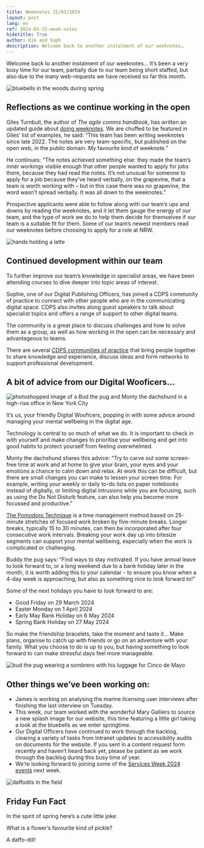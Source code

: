 ```yaml
---
title: Weeknotes 15/03/2024
layout: post
lang: en
ref: 2024-03-15-week-notes
hidetitle: True
author: Kim and Soph
description: Welcome back to another instalment of our weeknotes…
---
```


Welcome back to another instalment of our weeknotes… It’s been a very busy time for our team, partially due to our team being short staffed, but also due to the many web-requests we have received so far this month.

![bluebells in the woods during spring](https://github.com/nrw-digital/week-notes/blob/02fbe57594bbf7294131edd8bc1f20f51ec707e0/images/NVW-E24-2223-0068.jpg?raw=true) 

## Reflections as we continue working in the open

Giles Turnbull, the author of _The agile comms handbook_, has written an updated guide about [doing weeknotes](https://doingweeknotes.com/). We are chuffed to be featured in Giles’ list of examples, he said: “This team has been writing weeknotes since late 2022. The notes are very team-specific, but published on the open web, in the public domain. My favourite kind of weeknote.”

He continues: “The notes achieved something else: they made the team’s inner workings visible enough that other people wanted to apply for jobs there, because they had read the notes. It’s not unusual for someone to apply for a job because they’ve heard verbally, on the grapevine, that a team is worth working with – but in this case there was no grapevine, the word wasn’t spread verbally. It was all down to the weeknotes.”

Prospective applicants were able to follow along with our team’s ups and downs by reading the weeknotes, and it let them gauge the energy of our team, and the type of work we do to help them decide for themselves if our team is a suitable fit for them. Some of our team’s newest members read our weeknotes before choosing to apply for a role at NRW.

![hands holding a latte](https://github.com/nrw-digital/week-notes/blob/02fbe57594bbf7294131edd8bc1f20f51ec707e0/images/coffee-2446645_1280.jpg?raw=true) 

## Continued development within our team

To further improve our team’s knowledge in specialist areas, we have been attending courses to dive deeper into topic areas of interest. 

Sophie, one of our Digital Publishing Officers, has joined a CDPS community of practice to connect with other people who are in the communicating digital space. CDPS also invites along guest speakers to talk about specialist topics and offers a range of support to other digital teams. 

The community is a great place to discuss challenges and how to solve them as a group, as well as how working in the open can be necessary and advantageous to teams.

There are several [CDPS communities of practice](https://digitalpublicservices.gov.wales/courses-and-events/communities-practice) that bring people together to share knowledge and experience, discuss ideas and form networks to support professional development.

## A bit of advice from our Digital Wooficers…

![photoshopped image of a Bud the pug and Monty the dachshund in a high-rise office in New York City](https://github.com/nrw-digital/week-notes/blob/02fbe57594bbf7294131edd8bc1f20f51ec707e0/images/digital%20wooficers%20in%20the%20office.png?raw=true) 

It’s us, your friendly Digital Wooficers, popping in with some advice around managing your mental wellbeing in the digital age. 

Technology is central to so much of what we do. It is important to check in with yourself and make changes to prioritise your wellbeing and get into good habits to protect yourself from feeling overwhelmed.

Monty the dachshund shares this advice: “Try to carve out some screen-free time at work and at home to give your brain, your eyes and your emotions a chance to calm down and relax. At work this can be difficult, but there are small changes you can make to lessen your screen time. For example, writing your weekly or daily to-do lists on paper notebooks instead of digitally, or limiting digital intrusions while you are focusing, such as using the Do Not Disturb feature, can also help you become more focussed and productive.” 

[The Pomodoro Technique](https://todoist.com/productivity-methods/pomodoro-technique) is a time management method based on 25-minute stretches of focused work broken by five-minute breaks. Longer breaks, typically 15 to 30 minutes, can then be incorporated after four consecutive work intervals. Breaking your work day up into bitesize segments can support your mental wellbeing, especially when the work is complicated or challenging.

Buddy the pug says: “Find ways to stay motivated. If you have annual leave to look forward to, or a long weekend due to a bank holiday later in the month, it is worth adding this to your calendar - to ensure you know when a 4-day week is approaching, but also as something nice to look forward to!”

Some of the next holidays you have to look forward to are:

+ Good Friday on 29 March 2024
+ Easter Monday on 1 April 2024
+ Early May Bank Holiday on 6 May 2024
+ Spring Bank Holiday on 27 May 2024

So make the friendship bracelets, take the moment and taste it... Make plans, organise to catch up with friends or go on an adventure with your family. What you choose to do is up to you, but having something to look forward to can make stressful days feel more manageable.

![bud the pug wearing a sombrero with his luggage for Cinco de Mayo](https://github.com/nrw-digital/week-notes/blob/02fbe57594bbf7294131edd8bc1f20f51ec707e0/images/buddy%20the%20puggy%20on%20cinco%20de%20mayo.png?raw=true) 

## Other things we’ve been working on:
+ James is working on analysing the marine licensing user interviews after finishing the last interview on Tuesday. 
+ This week, our team worked with the wonderful Mary Galliers to source a new splash image for our website, this time featuring a little girl taking a look at the bluebells as we enter springtime.
+ Our Digital Officers have continued to work through the backlog, clearing a variety of tasks from Intranet updates to accessibility audits on documents for the website. If you sent in a content request form recently and haven’t heard back yet, please be patient as we work through the backlog during this busy time of year.
+ We’re looking forward to joining some of the [Services Week 2024 events]( https://cddo.blog.gov.uk/2024/02/28/services-week-2024) next week.

![daffodils in the field](https://github.com/nrw-digital/week-notes/blob/68d6a01f937be12be344bdaa4e2107a77cf63ba7/images/daffodils.jpg?raw=true) 

## Friday Fun Fact

In the spirit of spring here’s a cute little joke:

What is a flower’s favourite kind of pickle? 

A daffo-dill!
